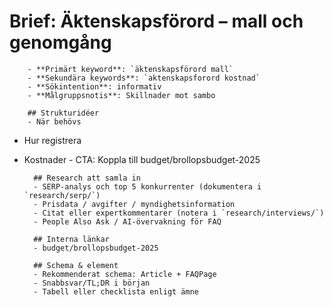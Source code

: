 # Brief: Äktenskapsförord – mall och genomgång

        - **Primärt keyword**: `äktenskapsförord mall`
        - **Sekundära keywords**: `aktenskapsforord kostnad`
        - **Sökintention**: informativ
        - **Målgruppsnotis**: Skillnader mot sambo

        ## Strukturidéer
        - När behövs

- Hur registrera
- Kostnader - CTA: Koppla till budget/brollopsbudget-2025

        ## Research att samla in
        - SERP-analys och top 5 konkurrenter (dokumentera i `research/serp/`)
        - Prisdata / avgifter / myndighetsinformation
        - Citat eller expertkommentarer (notera i `research/interviews/`)
        - People Also Ask / AI-övervakning för FAQ

        ## Interna länkar
        - budget/brollopsbudget-2025

        ## Schema & element
        - Rekommenderat schema: Article + FAQPage
        - Snabbsvar/TL;DR i början
        - Tabell eller checklista enligt ämne
